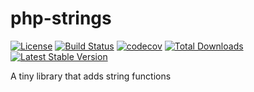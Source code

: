 # php-strings

[![License](https://poser.pugx.org/cgtag/php-strings/license)](https://packagist.org/packages/cgtag/php-strings)
[![Build Status](https://travis-ci.org/cgTag/php-strings.svg?branch=master)](https://travis-ci.org/cgTag/php-strings)
[![codecov](https://codecov.io/gh/cgTag/php-strings/branch/master/graph/badge.svg)](https://codecov.io/gh/cgTag/php-strings)
[![Total Downloads](https://poser.pugx.org/cgtag/php-strings/downloads)](https://packagist.org/packages/cgtag/php-strings)
[![Latest Stable Version](https://poser.pugx.org/cgtag/php-strings/v/stable)](https://packagist.org/packages/cgtag/php-strings)

A tiny library that adds string functions
